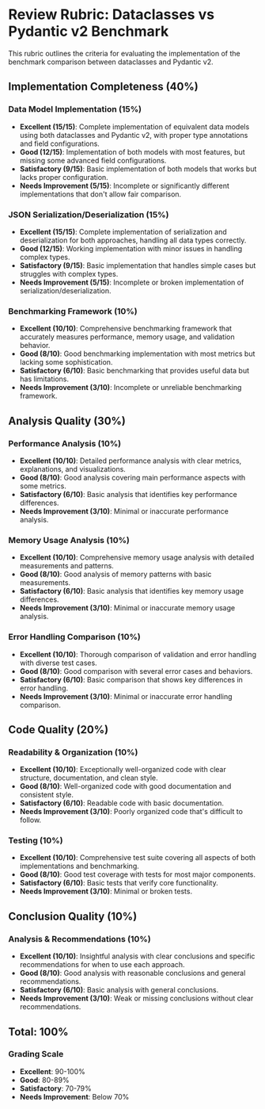 # Review Rubric: Dataclasses vs Pydantic v2 Benchmark

This rubric outlines the criteria for evaluating the implementation of the benchmark comparison between dataclasses and Pydantic v2.

## Implementation Completeness (40%)

### Data Model Implementation (15%)
- **Excellent (15/15)**: Complete implementation of equivalent data models using both dataclasses and Pydantic v2, with proper type annotations and field configurations.
- **Good (12/15)**: Implementation of both models with most features, but missing some advanced field configurations.
- **Satisfactory (9/15)**: Basic implementation of both models that works but lacks proper configuration.
- **Needs Improvement (5/15)**: Incomplete or significantly different implementations that don't allow fair comparison.

### JSON Serialization/Deserialization (15%)
- **Excellent (15/15)**: Complete implementation of serialization and deserialization for both approaches, handling all data types correctly.
- **Good (12/15)**: Working implementation with minor issues in handling complex types.
- **Satisfactory (9/15)**: Basic implementation that handles simple cases but struggles with complex types.
- **Needs Improvement (5/15)**: Incomplete or broken implementation of serialization/deserialization.

### Benchmarking Framework (10%)
- **Excellent (10/10)**: Comprehensive benchmarking framework that accurately measures performance, memory usage, and validation behavior.
- **Good (8/10)**: Good benchmarking implementation with most metrics but lacking some sophistication.
- **Satisfactory (6/10)**: Basic benchmarking that provides useful data but has limitations.
- **Needs Improvement (3/10)**: Incomplete or unreliable benchmarking framework.

## Analysis Quality (30%)

### Performance Analysis (10%)
- **Excellent (10/10)**: Detailed performance analysis with clear metrics, explanations, and visualizations.
- **Good (8/10)**: Good analysis covering main performance aspects with some metrics.
- **Satisfactory (6/10)**: Basic analysis that identifies key performance differences.
- **Needs Improvement (3/10)**: Minimal or inaccurate performance analysis.

### Memory Usage Analysis (10%)
- **Excellent (10/10)**: Comprehensive memory usage analysis with detailed measurements and patterns.
- **Good (8/10)**: Good analysis of memory patterns with basic measurements.
- **Satisfactory (6/10)**: Basic analysis that identifies key memory usage differences.
- **Needs Improvement (3/10)**: Minimal or inaccurate memory usage analysis.

### Error Handling Comparison (10%)
- **Excellent (10/10)**: Thorough comparison of validation and error handling with diverse test cases.
- **Good (8/10)**: Good comparison with several error cases and behaviors.
- **Satisfactory (6/10)**: Basic comparison that shows key differences in error handling.
- **Needs Improvement (3/10)**: Minimal or inaccurate error handling comparison.

## Code Quality (20%)

### Readability & Organization (10%)
- **Excellent (10/10)**: Exceptionally well-organized code with clear structure, documentation, and clean style.
- **Good (8/10)**: Well-organized code with good documentation and consistent style.
- **Satisfactory (6/10)**: Readable code with basic documentation.
- **Needs Improvement (3/10)**: Poorly organized code that's difficult to follow.

### Testing (10%)
- **Excellent (10/10)**: Comprehensive test suite covering all aspects of both implementations and benchmarking.
- **Good (8/10)**: Good test coverage with tests for most major components.
- **Satisfactory (6/10)**: Basic tests that verify core functionality.
- **Needs Improvement (3/10)**: Minimal or broken tests.

## Conclusion Quality (10%)

### Analysis & Recommendations (10%)
- **Excellent (10/10)**: Insightful analysis with clear conclusions and specific recommendations for when to use each approach.
- **Good (8/10)**: Good analysis with reasonable conclusions and general recommendations.
- **Satisfactory (6/10)**: Basic analysis with general conclusions.
- **Needs Improvement (3/10)**: Weak or missing conclusions without clear recommendations.

## Total: 100%

### Grading Scale
- **Excellent**: 90-100%
- **Good**: 80-89%
- **Satisfactory**: 70-79%
- **Needs Improvement**: Below 70%
